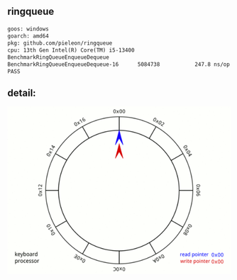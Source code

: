 ## ringqueue

```
goos: windows
goarch: amd64
pkg: github.com/pieleon/ringqueue
cpu: 13th Gen Intel(R) Core(TM) i5-13400
BenchmarkRingQueueEnqueueDequeue
BenchmarkRingQueueEnqueueDequeue-16    	 5084738	       247.8 ns/op
PASS
```

## detail:

![ringqueue图](./Circular_Buffer_Animation.gif)
